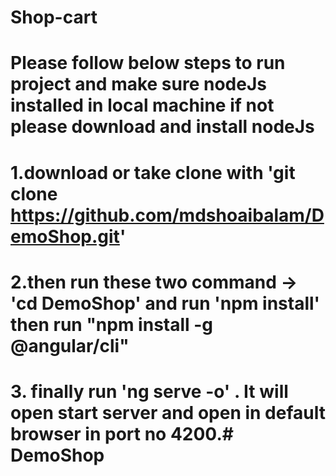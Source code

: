 # Shop-cart

# Please follow below steps to run project and make sure nodeJs installed in local machine if not please download and install nodeJs 

# 1.download or take clone with 'git clone https://github.com/mdshoaibalam/DemoShop.git'

# 2.then run these two command ->  'cd DemoShop' and run 'npm install' then run "npm install -g @angular/cli"

# 3. finally run 'ng serve -o'  . It will open start server and open in default browser in port no 4200.# DemoShop
